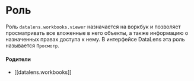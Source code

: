 # Роль

Роль `datalens.workbooks.viewer` назначается на воркбук и позволяет просматривать все вложенные в него объекты, а также информацию о назначенных правах доступа к нему. В интерфейсе DataLens эта роль называется `Просмотр`.


#### Родители

- [[datalens.workbooks]]
